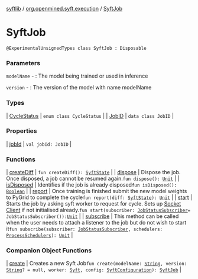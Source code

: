 [syftlib](../../index.md) / [org.openmined.syft.execution](../index.md) / [SyftJob](./index.md)

# SyftJob

`@ExperimentalUnsignedTypes class SyftJob : Disposable`

### Parameters

`modelName` - : The model being trained or used in inference

`version` - : The version of the model with name modelName

### Types

| [CycleStatus](-cycle-status/index.md) | `enum class CycleStatus` |
| [JobID](-job-i-d/index.md) | `data class JobID` |

### Properties

| [jobId](job-id.md) | `val jobId: JobID` |

### Functions

| [createDiff](create-diff.md) | `fun createDiff(): `[`SyftState`](../../org.openmined.syft.proto/-syft-state/index.md) |
| [dispose](dispose.md) | Dispose the job. Once disposed, a job cannot be resumed again.`fun dispose(): `[`Unit`](https://kotlinlang.org/api/latest/jvm/stdlib/kotlin/-unit/index.html) |
| [isDisposed](is-disposed.md) | Identifies if the job is already disposed`fun isDisposed(): `[`Boolean`](https://kotlinlang.org/api/latest/jvm/stdlib/kotlin/-boolean/index.html) |
| [report](report.md) | Once training is finished submit the new model weights to PyGrid to complete the cycle`fun report(diff: `[`SyftState`](../../org.openmined.syft.proto/-syft-state/index.md)`): `[`Unit`](https://kotlinlang.org/api/latest/jvm/stdlib/kotlin/-unit/index.html) |
| [start](start.md) | Starts the job by asking syft worker to request for cycle. Sets up [Socket Client](../../org.openmined.syft.networking.clients/-socket-client/index.md) if not initialised already.`fun start(subscriber: `[`JobStatusSubscriber`](../-job-status-subscriber/index.md)` = JobStatusSubscriber()): `[`Unit`](https://kotlinlang.org/api/latest/jvm/stdlib/kotlin/-unit/index.html) |
| [subscribe](subscribe.md) | This method can be called when the user needs to attach a listener to the job but do not wish to start it`fun subscribe(subscriber: `[`JobStatusSubscriber`](../-job-status-subscriber/index.md)`, schedulers: `[`ProcessSchedulers`](../../org.openmined.syft.threading/-process-schedulers/index.md)`): `[`Unit`](https://kotlinlang.org/api/latest/jvm/stdlib/kotlin/-unit/index.html) |

### Companion Object Functions

| [create](create.md) | Creates a new Syft Job`fun create(modelName: `[`String`](https://kotlinlang.org/api/latest/jvm/stdlib/kotlin/-string/index.html)`, version: `[`String`](https://kotlinlang.org/api/latest/jvm/stdlib/kotlin/-string/index.html)`? = null, worker: `[`Syft`](../../org.openmined.syft/-syft/index.md)`, config: `[`SyftConfiguration`](../../org.openmined.syft.domain/-syft-configuration/index.md)`): `[`SyftJob`](./index.md) |

